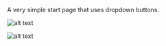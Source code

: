 A very simple start page that uses dropdown buttons. 

![alt text](https://i.imgur.com/YYghvLD.png?1)

![alt text](https://i.imgur.com/aQhxv5X.png?1)
